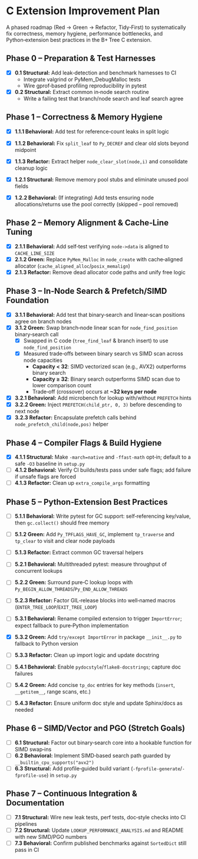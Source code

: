 # C Extension Improvement Plan

A phased roadmap (Red → Green → Refactor, Tidy‑First) to systematically fix correctness, memory hygiene, performance bottlenecks, and Python‑extension best practices in the B+ Tree C extension.

## Phase 0 – Preparation & Test Harnesses

- [x] **0.1 Structural:** Add leak‑detection and benchmark harnesses to CI
  - Integrate valgrind or PyMem_DebugMalloc tests
  - Wire gprof‑based profiling reproducibility in pytest
- [x] **0.2 Structural:** Extract common in‑node search routine
  - Write a failing test that branch/node search and leaf search agree

## Phase 1 – Correctness & Memory Hygiene

- [x] **1.1.1 Behavioral:** Add test for reference‑count leaks in split logic
- [x] **1.1.2 Behavioral:** Fix `split_leaf` to `Py_DECREF` and clear old slots beyond midpoint
- [x] **1.1.3 Refactor:** Extract helper `node_clear_slot(node,i)` and consolidate cleanup logic

- [x] **1.2.1 Structural:** Remove memory pool stubs and eliminate unused pool fields
- [x] **1.2.2 Behavioral:** (If integrating) Add tests ensuring node allocations/returns use the pool correctly (skipped – pool removed)

## Phase 2 – Memory Alignment & Cache‑Line Tuning

- [x] **2.1.1 Behavioral:** Add self‑test verifying `node->data` is aligned to `CACHE_LINE_SIZE`
- [x] **2.1.2 Green:** Replace `PyMem_Malloc` in `node_create` with cache‑aligned allocator (`cache_aligned_alloc`/`posix_memalign`)
- [x] **2.1.3 Refactor:** Remove dead allocator code paths and unify free logic

## Phase 3 – In‑Node Search & Prefetch/SIMD Foundation

- [x] **3.1.1 Behavioral:** Add test that binary‑search and linear‑scan positions agree on branch nodes
- [x] **3.1.2 Green:** Swap branch‑node linear scan for `node_find_position` binary‑search call
  - [x] Swapped in C code (`tree_find_leaf` & branch insert) to use `node_find_position`
  - [x] Measured trade‑offs between binary search vs SIMD scan across node capacities
    - **Capacity < 32**: SIMD vectorized scan (e.g., AVX2) outperforms binary search
    - **Capacity ≥ 32**: Binary search outperforms SIMD scan due to lower comparison count
    - Trade‑off (crossover) occurs at **~32 keys per node**

- [x] **3.2.1 Behavioral:** Add microbench for lookup with/without `PREFETCH` hints
- [x] **3.2.2 Green:** Inject `PREFETCH(child_ptr, 0, 3)` before descending to next node
- [x] **3.2.3 Refactor:** Encapsulate prefetch calls behind `node_prefetch_child(node,pos)` helper

## Phase 4 – Compiler Flags & Build Hygiene

- [x] **4.1.1 Structural:** Make `-march=native` and `-ffast-math` opt‑in; default to a safe `-O3` baseline in `setup.py`
- [ ] **4.1.2 Behavioral:** Verify CI builds/tests pass under safe flags; add failure if unsafe flags are forced
- [ ] **4.1.3 Refactor:** Clean up `extra_compile_args` formatting

## Phase 5 – Python‑Extension Best Practices

- [ ] **5.1.1 Behavioral:** Write pytest for GC support: self‑referencing key/value, then `gc.collect()` should free memory
- [ ] **5.1.2 Green:** Add `Py_TPFLAGS_HAVE_GC`, implement `tp_traverse` and `tp_clear` to visit and clear node payloads
- [ ] **5.1.3 Refactor:** Extract common GC traversal helpers

- [ ] **5.2.1 Behavioral:** Multithreaded pytest: measure throughput of concurrent lookups
- [ ] **5.2.2 Green:** Surround pure‑C lookup loops with `Py_BEGIN_ALLOW_THREADS`/`Py_END_ALLOW_THREADS`
- [ ] **5.2.3 Refactor:** Factor GIL‑release blocks into well‑named macros (`ENTER_TREE_LOOP`/`EXIT_TREE_LOOP`)

- [ ] **5.3.1 Behavioral:** Rename compiled extension to trigger `ImportError`; expect fallback to pure‑Python implementation
- [x] **5.3.2 Green:** Add `try/except ImportError` in package `__init__.py` to fallback to Python version
- [ ] **5.3.3 Refactor:** Clean up import logic and update docstring

- [ ] **5.4.1 Behavioral:** Enable `pydocstyle`/`flake8-docstrings`; capture doc failures
- [ ] **5.4.2 Green:** Add concise `tp_doc` entries for key methods (`insert`, `__getitem__`, range scans, etc.)
- [ ] **5.4.3 Refactor:** Ensure uniform doc style and update Sphinx/docs as needed

## Phase 6 – SIMD/Vector and PGO (Stretch Goals)

- [ ] **6.1 Structural:** Factor out binary‑search core into a hookable function for SIMD swap‑ins
- [ ] **6.2 Behavioral:** Implement SIMD‑based search path guarded by `__builtin_cpu_supports("avx2")`
- [ ] **6.3 Structural:** Add profile‑guided build variant (`-fprofile-generate`/`-fprofile-use`) in `setup.py`

## Phase 7 – Continuous Integration & Documentation

- [ ] **7.1 Structural:** Wire new leak tests, perf tests, doc‑style checks into CI pipelines
- [ ] **7.2 Structural:** Update `LOOKUP_PERFORMANCE_ANALYSIS.md` and README with new SIMD/PGO numbers
- [ ] **7.3 Behavioral:** Confirm published benchmarks against `SortedDict` still pass in CI